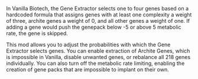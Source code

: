 In Vanilla Biotech, the Gene Extractor selects one to four genes based on a hardcoded formula that assigns genes with at least one complexity a weight of three, archite genes a weight of 0, and all other genes a weight of one. If adding a gene would push the genepack below -5 or above 5 metabolic rate, the gene is skipped.

This mod allows you to adjust the probabilities with which the Gene Extractor selects genes. You can enable extraction of Archite Genes, which is impossible in Vanilla, disable unwanted genes, or rebalance all 218 genes individually. You can also turn off the metabolic rate limiting, enabling the creation of gene packs that are impossible to implant on their own.
